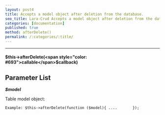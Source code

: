 ```yaml
---
layout: post4
title: Accepts a model object after deletion from the database.
seo_title: Lara-Crud Accepts a model object after deletion from the database afterDelete()
categories: [documentation]
published: true
method: afterDelete()
permalink: /:categories/:title/
---
```


---

#### $this->afterDelete(<span style="color: #693">callable</span>$callback)

## Parameter List

***$model***

Table model object:

`
Example:
$this->afterDelete(function ($model){
 ....      
});
`
